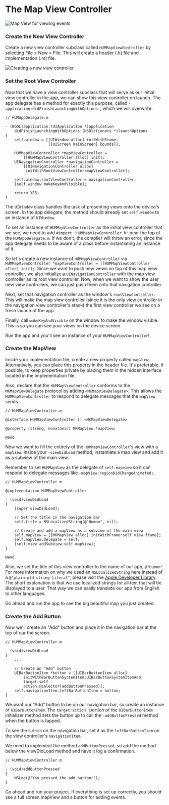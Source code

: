 # The Map View Controller

![Map View for viewing events](images/ios_app_skeleton_1.png)

### Create the New View Controller

Create a new view controller subclass called `HUMMapViewController` by selecting File > New > File. This will create a header (.h) file and implementation (.m) file.

![Creating a new view controller](images/ios_app_skeleton_6.png)

### Set the Root View Controller

Now that we have a view controller subclass that will serve as our initial view controller in the app, we can show this view controller on launch. The app delegate has a method for exactly this purpose, called `-application:didFinishLaunchingWithOptions:`, which we will overwrite.

	// HUMAppDelegate.m

	- (BOOL)application:(UIApplication *)application
	    didFinishLaunchingWithOptions:(NSDictionary *)launchOptions
	{
	    self.window = [[UIWindow alloc] initWithFrame:
	                   [[UIScreen mainScreen] bounds]];
	
	    HUMMapViewController *mapViewController =
	        [[HUMMapViewController alloc] init];
	    UINavigationController *navigationController =
	        [[UINavigationController alloc]
	         initWithRootViewController:mapViewController];
	
	    self.window.rootViewController = navigationController;
	    [self.window makeKeyAndVisible];
	    
	    return YES;
	}

The `UIWindow` class handles the task of presenting views onto the device's screen. In the app delegate, the method should already set `self.window` to an instance of `UIWindow`.

To set an instance of `HUMMapViewController` as the initial view controller that we see, we need to add `#import "HUMMapViewController.h"` near the top of the `HUMAppDelegate.m`. If we don't, the compiler will throw an error, since the app delegate needs to be aware of a class before instantiating an instance of it.

So let's create a new instance of `HUMMapViewController` via 
`HUMMapViewController *mapViewController = [[HUMMapViewController alloc] init];`. Since we want to push new views on top of this map view controller, we also initialize a `UINavigationController` with the map view controller as its root view controller. Now, when we want to show the user new view controllers, we can just push them onto that navigation controller.

Next, set that navigation controller as the window's `rootViewController`. This will make the map view controller (since it is the only view controller in the navigation view controller's stack) the first view controller we see on a fresh launch of the app.

Finally, call `makeKeyAndVisible` on the window to make the window visible. This is so you can see your views on the device screen.

Run the app and you'll see an instance of your `HUMMapViewController`!

### Create the MapView

Inside your implementation file, create a new property called `mapView`. Alternatively, you can place this property in the header file. It's preferable, if possible, to keep properties private by placing them in the hidden interface located in the implementation file. 

Also, declare that the `HUMMapViewController` conforms to the `MKMapViewDelegate` protocol by adding `<MKMapViewDelegate>`. This allows the `HUMMapViewController` to respond to delegate messages that the `mapView` sends.

	// HUMMapViewController.m
	
	@interface HUMMapViewController () <MKMapViewDelegate>
	
	@property (strong, nonatomic) MKMapView *mapView;
	
	@end

Now we want to fill the entirety of the `HUMMapViewController`'s view with a `mapView`. Inside your `-viewDidLoad` method, instantiate a map view and add it as a subview of the main view. 

Remember to set `HUMMapView` as the delegate of `self.mapview` so it can respond to delegate messages like `-mapView:regionDidChangeAnimated:`.

	// HUMMapViewController.m
	
	@implementation HUMMapViewController
	
	- (void)viewDidLoad
	{
	    [super viewDidLoad];
		
		// Set the title in the navigation bar
		self.title = NSLocalizedString(@"Humon", nil);
		
		// Create and add a mapView as a subview of the main view
        self.mapView = [[MKMapView alloc] initWithFrame:self.view.frame];
        self.mapView.delegate = self;
        [self.view addSubview:self.mapView];
	}
	
	@end
	
Also, we set the title of this view controller to the name of our app, `@"Humon"`. For more information on why we used an `NSLocalizedString` here instead of a `@"plain old string literal"`, please visit the [Apple Developer Library](https://developer.apple.com/library/ios/documentation/Cocoa/Conceptual/LoadingResources/Strings/Strings.html#//apple_ref/doc/uid/10000051i-CH6). The short explanation is that we use localized strings for all text that will be displayed to a user. That way we can easily translate our app from English to other languages.
	
Go ahead and run the app to see the big beautiful map you just created.

### Create the Add Button

Now we'll create an "Add" button and place it in the navigation bar at the top of our the screen.

	// HUMMapViewController.m
	
	- (void)viewDidLoad
	{
	    ...
        
		// Create an "Add" button
	    UIBarButtonItem *button = [[UIBarButtonItem alloc]
	        initWithBarButtonSystemItem:UIBarButtonSystemItemAdd
	        target:self
	        action:@selector(addButtonPressed)];
	    self.navigationItem.leftBarButtonItem = button;
    }
    
We want our "Add" button to be on our navigation bar, so create an instance of `UIBarButtonItem`. The `target:action:` portion of the `UIBarButtonItem` initializer method sets the button up to call the `-addButtonPressed` method when the button is tapped.

To see the `button` on the navigation bar, set it as the `leftBarButtonItem` on the view controller's `navigationItem`.

We need to implement the method `addButtonPressed`, so add the method below the viewDidLoad method and have it log a confirmation.

	// HUMMapViewController.m
	
	- (void)addButtonPressed
	{
    	NSLog(@"You pressed the add button!");
	}
	
Go ahead and run your project. If everything is set up correctly, you should see a full screen mapView and a button for adding events.

